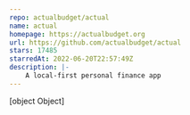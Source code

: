 ```yaml
---
repo: actualbudget/actual
name: actual
homepage: https://actualbudget.org
url: https://github.com/actualbudget/actual
stars: 17485
starredAt: 2022-06-20T22:57:49Z
description: |-
    A local-first personal finance app
---
```


[object Object]
